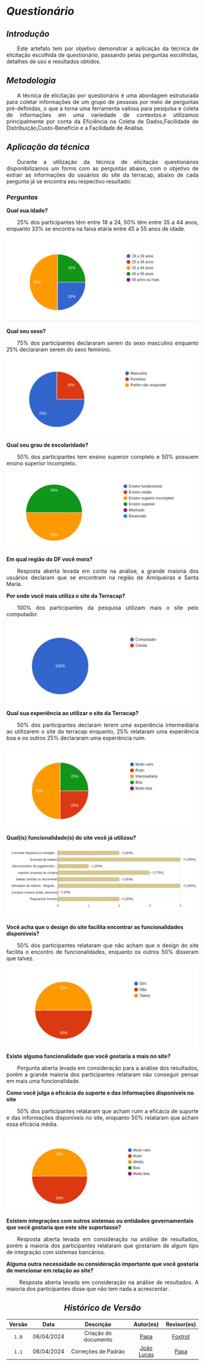 # <a> *Questionário* </a>


## <a> *Introdução* </a>
<p align="justify">&emsp;&emsp;Este artefato tem por objetivo demonstrar a aplicação da técnica de elicitação escolhida de questionário, passando pelas perguntas escolhidas, detalhes de uso e resultados obtidos. </p>

## <a> *Metodologia* </a>
<p align="justify">&emsp;&emsp;A técnica de elicitação por questionário é uma abordagem estruturada para coletar informações de um grupo de pessoas por meio de perguntas pré-definidas, o que a torna  uma ferramenta valiosa para pesquisa e coleta de informações em uma variedade de contextos.e utilizamos principalmente por conta da Eficiência na Coleta de Dados,Facilidade de Distribuição,Custo-Benefício e a Facilidade de Análise.</p>

## <a>*Aplicação da técnica* </a>
<p align="justify">&emsp;&emsp;Durante a utilização da técnica de elicitação questionários disponibilizamos um forms com as perguntas abaixo, com o objetivo de extrair as informações do usuários do site da terracap, abaixo de cada pergunta já se encontra seu respectivo resultado:</p>

### <a>*Perguntas* </a>

<b> Qual sua idade? </b>

<p align="justify">&emsp;&emsp;25% dos participantes têm entre 18 a 24, 50% têm entre 35 a 44 anos, enquanto 33% se encontra na faixa etária entre 45 a 55 anos de idade.</p>

<center>

![alt text](../../Assets/Base/Questionario/ResultadoIdade.jpeg)

</center>

<b> Qual seu sexo? </b>

<p align="justify">&emsp;&emsp;75% dos participantes declararam serem do sexo masculino enquanto 25% declararam serem do sexo feminino.</p>

<center>

![alt text](../../Assets/Base/Questionario/ResultadoSexo.jpeg)

</center>

<b>Qual seu grau de escolaridade?</b>

<p align="justify">&emsp;&emsp;50% dos participantes tem ensino superior completo e 50% possuem ensino superior incompleto.</p>

<center>

![alt text](../../Assets/Base/Questionario/ResultadoEscolaridade.jpeg)

</center>


<b> Em qual região do DF você mora? </b>

<p align="justify">&emsp;&emsp;Resposta aberta levada em conta na análise, a grande maioria dos usuários declaram que se encontram na região de Arniqueiras e Santa Maria.</p>

<b> Por onde você mais utiliza o site da Terracap? </b>

<p align="justify">&emsp;&emsp;100% dos participantes da pesquisa utilizam mais o site pelo computador.</p>

<center>

![alt text](../../Assets/Base/Questionario/ResultadoPc.jpeg)

</center>

<b> Qual sua experiência ao utilizar o site da Terracap? </b>

<p align="justify">&emsp;&emsp;50% dos participantes declaram terem uma experiência intermediária ao utilizarem o site da terracap enquanto, 25% relataram uma experiência boa e os outros 25% declararam uma experiência ruim.</p>

<center>

![alt text](../../Assets/Base/Questionario/ResultadoExp.jpeg)

</center>

<b> Qual(is) funcionalidade(s) do site você já utilizou?</b>

<center>

![alt text](../../Assets/Base/Questionario/Funcionalidades.jpeg)

</center>

<b> Você acha que o design do site facilita encontrar as funcionalidades disponíveis? </b>

<p align="justify">&emsp;&emsp;50% dos participantes relataram que não acham que o design do site facilita o encontro de funcionalidades, enquanto os outros 50% disseram que talvez.</p>

<center>

![alt text](../../Assets/Base/Questionario/design.jpeg)

</center>

<b> Existe alguma funcionalidade que você gostaria a mais no site? </b>
<p align="justify">&emsp;&emsp;Pergunta aberta levada em consideração para a análise dos resultados, porém a grande maioria dos participantes relataram não conseguir pensar em mais uma funcionalidade.</p>


<b>Como você julga a eficácia do suporte e das informações disponíveis no site</b>
<p align="justify">&emsp;&emsp;50% dos participantes relataram que acham ruim a eficácia de suporte e das informações disponíveis no site, enquanto 50% relataram que acham  essa eficácia média.</p>

<center>

![alt text](../../Assets/Base/Questionario/Suporte.jpeg)

</center>

<b>Existem integrações com outros sistemas ou entidades governamentais que você gostaria que este site suportasse?</b>

<p align="justify">&emsp;&emsp;Resposta aberta levada em consideração na análise de resultados, porém a maioria dos participantes relataram que gostariam de algum tipo de integração com sistemas bancários.</p>

<b>Alguma outra necessidade ou consideração importante que você gostaria de mencionar em relação ao site?</b>

<p align="justify">&emsp;&emsp; Resposta aberta levada em consideração na análise de resultados. A maioria dos participantes disse que não tem nada a acrescentar.</p>

<center>

## <a>*Histórico de Versão*</a>

| Versão |    Data    |      Descrição       |                    Autor(es)                     |              Revisor(es)              |
| :----: | :--------: | :------------------: | :----------------------------------------------: | :-----------------------------------: |
| `1.0`  | 06/04/2024 | Criação do documento |         [Papa](../../Subgrupos/Papa.md)          | [Foxtrot](../../Subgrupos/Foxtrot.md) |
| `1.1`  | 06/04/2024 | Correções de Padrão  | [João Lucas](https://github.com/VasconcelosJoao) |    [Papa](../../Subgrupos/Papa.md)    |

</center>
